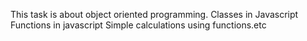 This task is about object oriented programming. Classes in Javascript Functions in javascript Simple calculations using functions.etc
